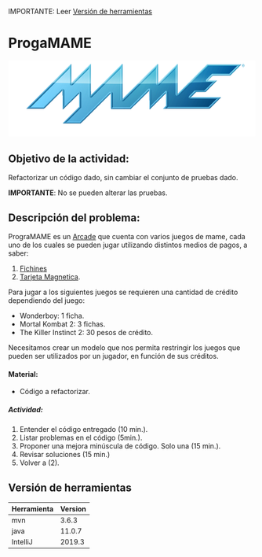 IMPORTANTE: Leer [Versión de herramientas](#versión-de-herramientas)

# ProgaMAME

![mame](images/mame.png)

## Objetivo de la actividad:

Refactorizar un código dado, sin cambiar el conjunto de pruebas dado.

**IMPORTANTE**: No se pueden alterar las pruebas.

## Descripción del problema:

PrograMAME es un [Arcade](https://es.wikipedia.org/wiki/Arcade) que cuenta
con varios juegos de mame, cada uno de los cuales se pueden jugar utilizando
distintos medios de pagos, a saber:

1. [Fichines](https://cmjason.files.wordpress.com/2013/05/ficha.jpg)
2. [Tarjeta Magnetica](http://mla-s2-p.mlstatic.com/651211-MLA42595098263_072020-O.jpg).

Para jugar a los siguientes juegos se requieren una cantidad de crédito
dependiendo del juego:

- Wonderboy: 1 ficha.
- Mortal Kombat 2: 3 fichas.
- The Killer Instinct 2: 30 pesos de crédito.

Necesitamos crear un modelo que nos permita restringir los juegos que pueden
ser utilizados por un jugador, en función de sus créditos.

#### Material:

- Código a refactorizar.

##### Actividad:

1. Entender el código entregado (10 min.).
2. Listar problemas en el código (5min.).
3. Proponer una mejora minúscula de código. Solo una (15 min.).
4. Revisar soluciones (15 min.)
5. Volver a (2).

## Versión de herramientas

| Herramienta | Version |
|-------------|---------|
| mvn         | 3.6.3   |
| java        | 11.0.7  |
| IntelliJ    | 2019.3  |

